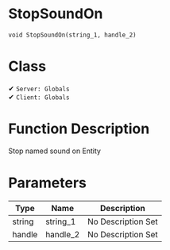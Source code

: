 # StopSoundOn
```
void StopSoundOn(string_1, handle_2)
```
# Class
✔ `Server: Globals`  
✔ `Client: Globals`  

# Function Description
Stop named sound on Entity
# Parameters
Type|Name|Description
--|--|--
string|string_1|No Description Set
handle|handle_2|No Description Set
